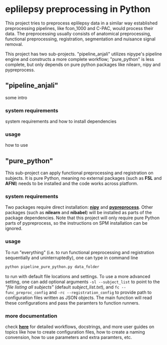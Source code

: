 # eplilepsy preprocessing in Python

This project tries to preprocess eplilepsy data in a similar way established
preprocessing pipelines, like fcon_1000 and C-PAC, would process their data. 
The preprocessing usually consists of anatomical preprocessing, functional 
preprocessing, registration, segmentation and nuisance signal removal. 

This project has two sub-projects. "pipeline_anjali" utilizes nipype's pipeline
engine and constructs a more complete workflow; "pure_python" is less complete, 
but only depends on pure python packages like nilearn, nipy and pypreprocess. 

## "pipeline_anjali"

some intro

### system requirements

system requirements and how to install dependencies

### usage

how to use


## "pure_python"

This sub-project can apply functional preprocessing and registration on subjects. 
It is pure Python, meaning no external packages (such as __FSL__ and __AFNI__) needs
to be installed and the code works across platform. 

### system requirements

Two packages require direct installation: 
[__nipy__](http://nipy.org/nipy/users/installation.html) and 
[__pypreprocess__](https://github.com/neurospin/pypreprocess#installation). 
Other packages (such as __nilearn__ and __nibabel__) will be installed as parts
of the package dependencies. Note that this project will only require pure Python
parts of pypreprocess, so the instructions on SPM installation can be ignored. 

### usage

To run "everything" 
(i.e. to run functional preprocessing and registration sequentially
and uninterruptedly), one can type in command line
```bash
python pipeline_pure_python.py data_folder
```
to run with default file locations and settings. To use a more advanced
setting, one can add optional arguments `-sl --subject_list` to point
to the *"file listing all subjects"* (default *subject_list.txt*),
and `fc --func_preproc_config` and `-rc --registration_config` to
provide path to configuration files written as JSON objects. The main
function will read these configurations and pass the paramters to
function runners. 

### more documentation

check [__here__](http://github.com/anjaligr05/epilepsy_preprocessing/blob/master/README.md)
for detailed workflows, docstrings, and more user guides on topics 
like how to create configuration files, how to create a naming convension, 
how to use parameters and extra paramters, etc. 